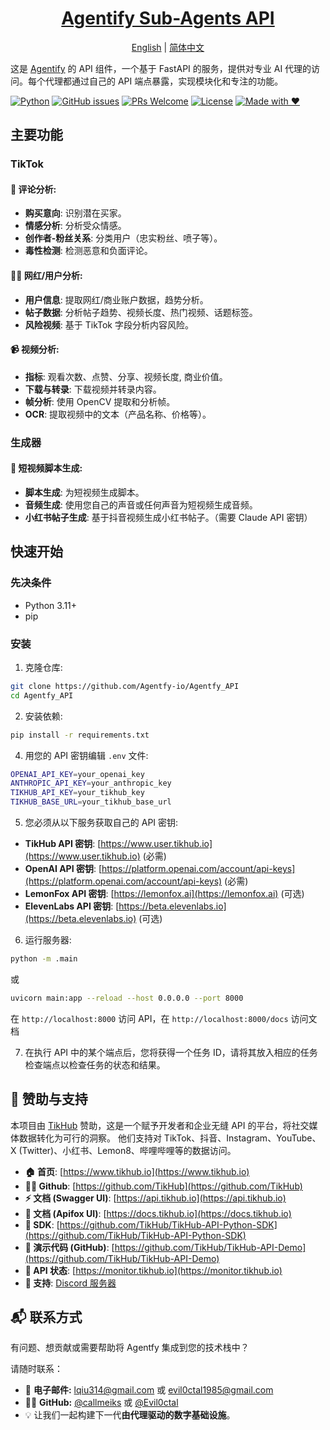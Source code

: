 <div align="center">
<h1><a href="https://github.com/Agentfy-io/Agentfy">Agentify Sub-Agents API</a></h1>
<a href="https://github.com/Agentfy-io/Agentfy_API/blob/master/README.md">English</a> | <a href="https://github.com/Agentfy-io/Agentfy_API/blob/master/README_zh.md">简体中文</a>
</div>

这是 [Agentify](https://github.com/Agentfy-io/Agentfy) 的 API 组件，一个基于 FastAPI 的服务，提供对专业 AI 代理的访问。每个代理都通过自己的 API 端点暴露，实现模块化和专注的功能。

[![Python](https://img.shields.io/badge/python-3.11+-yellow)](https://www.python.org/)
[![GitHub issues](https://img.shields.io/github/issues/Agentfy-io/Agentfy_API.svg)](https://github.com/Agentfy-io/Agentfy_API/issues)
[![PRs Welcome](https://img.shields.io/badge/PRs-welcome-brightgreen.svg)](https://github.com/Agentfy-io/Agentfy_API/pulls)
[![License](https://img.shields.io/badge/License-Apache_2.0-blue.svg)](https://github.com/Agentfy-io/Agentfy_API/blob/main/LICENSE)
[![Made with ❤️](https://img.shields.io/badge/made%20with-%E2%9D%A4%EF%B8%8F-red)](https://github.com/Agentfy-io)

## 主要功能

### TikTok

#### 📝 评论分析:
- **购买意向**: 识别潜在买家。
- **情感分析**: 分析受众情感。
- **创作者-粉丝关系**: 分类用户（忠实粉丝、喷子等）。
- **毒性检测**: 检测恶意和负面评论。

#### 🕵️‍♂️ 网红/用户分析:
- **用户信息**: 提取网红/商业账户数据，趋势分析。
- **帖子数据**: 分析帖子趋势、视频长度、热门视频、话题标签。
- **风险视频**: 基于 TikTok 字段分析内容风险。

#### 📹 视频分析:
- **指标**: 观看次数、点赞、分享、视频长度, 商业价值。
- **下载与转录**: 下载视频并转录内容。
- **帧分析**: 使用 OpenCV 提取和分析帧。
- **OCR**: 提取视频中的文本（产品名称、价格等）。

### 生成器

#### 🎥 短视频脚本生成:
- **脚本生成**: 为短视频生成脚本。
- **音频生成**: 使用您自己的声音或任何声音为短视频生成音频。
- **小红书帖子生成**: 基于抖音视频生成小红书帖子。（需要 Claude API 密钥）


## 快速开始

### 先决条件

- Python 3.11+
- pip

### 安装

1. 克隆仓库:
```bash
git clone https://github.com/Agentfy-io/Agentfy_API
cd Agentfy_API
```

2. 安装依赖:
```bash
pip install -r requirements.txt
```

4. 用您的 API 密钥编辑 `.env` 文件:
```bash
OPENAI_API_KEY=your_openai_key
ANTHROPIC_API_KEY=your_anthropic_key
TIKHUB_API_KEY=your_tikhub_key
TIKHUB_BASE_URL=your_tikhub_base_url
```

5. 您必须从以下服务获取自己的 API 密钥:
- **TikHub API 密钥**: [https://www.user.tikhub.io](https://www.user.tikhub.io) (必需)
- **OpenAI API 密钥**: [https://platform.openai.com/account/api-keys](https://platform.openai.com/account/api-keys) (必需)
- **LemonFox API 密钥**: [https://lemonfox.ai](https://lemonfox.ai) (可选)
- **ElevenLabs API 密钥**: [https://beta.elevenlabs.io](https://beta.elevenlabs.io) (可选)

6. 运行服务器:
```bash
python -m .main
```
或
```bash
uvicorn main:app --reload --host 0.0.0.0 --port 8000
```

在 `http://localhost:8000` 访问 API，在 `http://localhost:8000/docs` 访问文档

7. 在执行 API 中的某个端点后，您将获得一个任务 ID，请将其放入相应的任务检查端点以检查任务的状态和结果。

## 🙏 赞助与支持
本项目由 [TikHub](https://tikhub.io) 赞助，这是一个赋予开发者和企业无缝 API 的平台，将社交媒体数据转化为可行的洞察。
他们支持对 TikTok、抖音、Instagram、YouTube、X (Twitter)、小红书、Lemon8、哔哩哔哩等的数据访问。

- **🏠 首页**: [https://www.tikhub.io](https://www.tikhub.io)
- **👨‍💻 Github**: [https://github.com/TikHub](https://github.com/TikHub)
- **⚡ 文档 (Swagger UI)**: [https://api.tikhub.io](https://api.tikhub.io)
- **🦊 文档 (Apifox UI)**: [https://docs.tikhub.io](https://docs.tikhub.io)
- **🍱 SDK**: [https://github.com/TikHub/TikHub-API-Python-SDK](https://github.com/TikHub/TikHub-API-Python-SDK)
- **🐙 演示代码 (GitHub)**: [https://github.com/TikHub/TikHub-API-Demo](https://github.com/TikHub/TikHub-API-Demo)
- **📶 API 状态**: [https://monitor.tikhub.io](https://monitor.tikhub.io)
- **📧 支持**: [Discord 服务器](https://discord.gg/aMEAS8Xsvz)


## 📬 联系方式

有问题、想贡献或需要帮助将 Agentfy 集成到您的技术栈中？

请随时联系：

- 📧 **电子邮件:** [lqiu314@gmail.com](mailto:lqiu314@gmail.com) 或 [evil0ctal1985@gmail.com](mailto:evil0ctal1985@gmail.com) 
- 🧑‍💻 **GitHub:** [@callmeiks](https://github.com/callmeiks) 或 [@Evil0ctal](https://github.com/Evil0ctal)
- 💡 让我们一起构建下一代**由代理驱动的数字基础设施**。